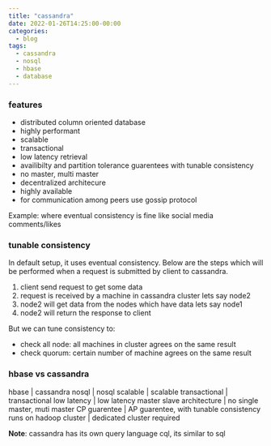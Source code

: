```yaml
---
title: "cassandra"
date: 2022-01-26T14:25:00-00:00
categories:
  - blog
tags:
  - cassandra
  - nosql
  - hbase
  - database
---
```



### features

* distributed column oriented database
* highly performant
* scalable
* transactional
* low latency retrieval
* availibilty and partition tolerance guarentees with tunable consistency
* no master, multi master
* decentralized architecure
* highly available
* for communication among peers use gossip protocol

Example: where eventual consistency is fine like social media comments/likes

### tunable consistency

In default setup, it uses eventual consistency. Below are the steps which will be performed when a request is submitted by client to cassandra.

1. client send request to get some data
2. request is received by a machine in cassandra cluster lets say node2
3. node2 will get data from the nodes which have data lets say node1
4. node2 will return the response to client

But we can tune consistency to:

* check all node: all machines in cluster agrees on the same result
* check quorum: certain number of machine agrees on the same result


### hbase vs cassandra

hbase                                 | cassandra
nosql                                 | nosql
scalable                              | scalable
transactional                         | transactional
low latency                           | low latency
master slave architecture             | no single master, muti master
CP guarentee                          | AP guarentee, with tunable consistency
runs on hadoop cluster                | dedicated cluster required

**Note**: cassandra has its own query language cql, its similar to sql
